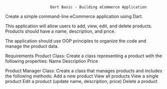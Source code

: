                        Dart Basic - Building eCommerce Application

                        
Create a simple command-line eCommerce application using Dart. 

This application will allow users to add, view, edit, and delete products. Products should have a name, description, and price.  

The application should use OOP principles to organize the code and manage the product data.


Requirements
Product Class: Create a class representing a product with the following properties:
Name
Description
Price


Product Manager Class: Create a class that manages products and includes the following methods:
Add a new product
View all products
View a single product
Edit a product (update name, description, price)
Delete a product
